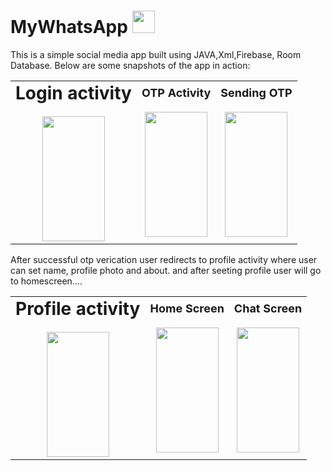# MyWhatsApp <img src="https://github.com/user-attachments/assets/bb18efae-7f22-431a-b7c5-535116e91194" width="36" height="36"/>

This is a simple social media app built using JAVA,Xml,Firebase, Room Database. Below are some snapshots of the app in action:


<table>
  <tr>
    <td align="center">
      <b style="font-size: 28px;">Login activity</b><br><br>
      <img src="https://github.com/user-attachments/assets/75bc6c60-e01f-4474-ac81-9c8e016e5c78" width="100" height="200"/>
    </td>
    <td align="center">
      <b style="font-size: 18px;">OTP Activity</b><br><br>
      <img src="https://github.com/user-attachments/assets/d0762253-048b-4d7f-9b61-8e908a140de6" width="100" height="200"/>
    </td>
    <td align="center">
      <b style="font-size: 18px;">Sending OTP</b><br><br>
      <img src="https://github.com/user-attachments/assets/c4d1fe49-7869-4448-b53d-d985ab451c3e" width="100" height="200"/>
    </td>
  </tr>
</table>

After successful otp verication user redirects to profile activity where user can set name, profile photo and about.
and after seeting profile user will go to homescreen....
<table>
  <tr>
    <td align="center">
      <b style="font-size: 28px;">Profile activity</b><br><br>
      <img src="https://github.com/user-attachments/assets/82d22c04-0b24-4031-b619-f9eb8c0ae8e8" width="100" height="200"/>
    </td>
    <td align="center">
      <b style="font-size: 18px;">Home Screen</b><br><br>
      <img src="https://github.com/user-attachments/assets/ba0b0a1e-2dc1-4425-882b-b2a9b2d80081" width="100" height="200"/>
    </td>
    <td align="center">
      <b style="font-size: 18px;">Chat Screen</b><br><br>
      <img src="https://github.com/user-attachments/assets/b9203a4b-5e6d-4387-98a0-3bca060fd334" width="100" height="200"/>
    </td>
  </tr>
</table>


